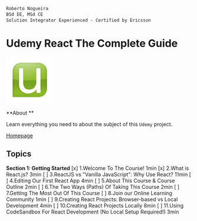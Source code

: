 ```
Roberto Nogueira  
BSd EE, MSd CE
Solution Integrator Experienced - Certified by Ericsson
```
# Udemy React The Complete Guide

![udemy image](images/udemy.png)

**About **

Learn everything you need to about the subject of this `Udemy` project.

[Homepage](https://justworks.udemy.com/course/react-the-complete-guide-incl-redux/learn/lecture/25595350#overview)

## Topics

**Section 1: Getting Started**
[x] 1.Welcome To The Course! 1min
[x] 2.What is React.js? 3min
[ ] 3.ReactJS vs "Vanilla JavaScript": Why Use React? 11min
[ ] 4.Editing Our First React App 4min
[ ] 5.About This Course & Course Outline 2min
[ ] 6.The Two Ways (Paths) Of Taking This Course 2min
[ ] 7.Getting The Most Out Of This Course
[ ] 8.Join our Online Learning Community 1min
[ ] 9.Creating React Projects: Browser-based vs Local Development 4min
[ ] 10.Creating React Projects Locally 8min
[ ] 11.Using CodeSandbox For React Development (No Local Setup Required!) 3min


